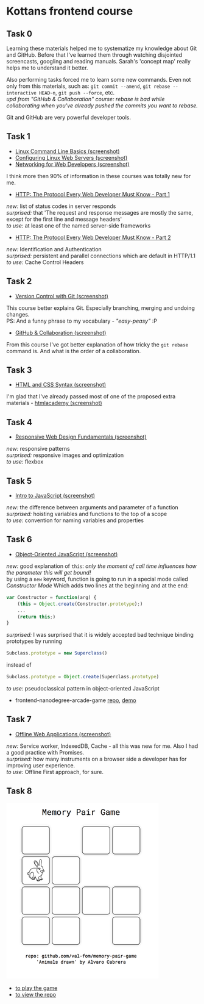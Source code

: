 # Kottans frontend course

 ## **Task 0**

Learning these materials helped me to systematize my knowledge about Git and GitHub.
Before that I've learned them through watching disjointed screencasts, googling and reading manuals.
Sarah's 'concept map' really helps me to understand it better.

Also performing tasks forced me to learn some new commands. Even not only from this materials,
such as: `git commit --amend`, `git rebase --interactive HEAD~n`, `git push --force`, etc.  
_upd from "GitHub & Collaboration" course: rebase is bad while collaborating when you've already 
pushed the commits you want to rebase._  

Git and GitHub are very powerful developer tools.

 ## **Task 1**

- [Linux Command Line Basics (screenshot)](/task_1/Linux_Command_Line_Basics.png)
- [Configuring Linux Web Servers (screenshot)](/task_1/Configuring_Linux_Web_Servers.png)
- [Networking for Web Developers (screenshot)](/task_1/Networking_for_Web_Developers.png)

I think more then 90% of information in these courses was totally new for me.

- [HTTP: The Protocol Every Web Developer Must Know - Part 1](https://code.tutsplus.com/tutorials/http-the-protocol-every-web-developer-must-know-part-1--net-31177)

_new:_ list of status codes in server responds  
_surprised:_ that 'The request and response messages are mostly the same, except for the first line and message headers'  
_to use:_ at least one of the named server-side frameworks  

- [HTTP: The Protocol Every Web Developer Must Know - Part 2](https://code.tutsplus.com/tutorials/http-the-protocol-every-web-developer-must-know-part-2--net-31155)

_new:_ Identification and Authentication  
_surprised:_ persistent and parallel connections which are default in HTTP/1.1  
_to use:_ Cache Control Headers 

 ## **Task 2**

- [Version Control with Git (screenshot)](task_2/Version_Control_with_Git.png)

This course better explains Git. Especially branching, merging and undoing changes.  
PS: And a funny phrase to my vocabulary - _"easy-peasy"_ :P  

- [GitHub & Collaboration (screenshot)](task_2/GitHub_n_Collaboration.png)

From this course I've got better explanation of how tricky the `git rebase` command is. And what is the order of a collaboration.  

 ## **Task 3**

- [HTML and CSS Syntax (screenshot)](task_3/HTML_and_CSS_Syntax.png)

I'm glad that I've already passed most of one of the proposed extra materials - [htmlacademy (screenshot)](task_3/htmlacademy.png)  

 ## **Task 4**

- [Responsive Web Design Fundamentals (screenshot)](task_4/Responsive_Web_Design_Fundamentals.png)

_new:_ responsive patterns  
_surprised:_ responsive images and optimization  
_to use:_ flexbox  

 ## **Task 5**

- [Intro to JavaScript (screenshot)](task_5/Intro_to_JavaScript.png)

_new:_ the difference between arguments and parameter of a function  
_surprised:_ hoisting variables and functions to the top of a scope  
_to use:_ convention for naming variables and properties  

 ## **Task 6**

- [Object-Oriented JavaScript (screenshot)](task_6/Object-Oriented_JavaScript.png)

_new:_ good explanation of `this`: _only the moment of call time influences how 
the parameter this will get bound!_  
by using a `new` keyword, function is going to run in a special mode called _Constructor Mode_
Which adds two lines at the beginning and at the end:  
```javascript
var Constructor = function(arg) {
    (this = Object.create(Constructor.prototype);)
    ...
    (return this;)
}
```
_surprised:_ I was surprised that it is widely accepted bad technique 
binding prototypes by running 
```javascript
Subclass.prototype = new Superclass()
``` 
instead of 
```javascript
Subclass.prototype = Object.create(Superclass.prototype)
``` 
_to use:_ pseudoclassical pattern in object-oriented JavaScript  

- frontend-nanodegree-arcade-game [repo](https://github.com/val-fom/frontend-nanodegree-arcade-game), 
[demo](https://val-fom.github.io/frontend-nanodegree-arcade-game/)  

 ## **Task 7**

- [Offline Web Applications (screenshot)](task_7/Offline_Web_Applications.png)

_new:_ Service worker, IndexedDB, Cache - all this was new for me. Also I had a good practice with Promises.  
_surprised:_ how many instruments on a browser side a developer has for improving user experience.  
_to use:_ Offline First approach, for sure.  

 ## **Task 8**

 ![Memory Pair Game (screenshot)](task_8/Memory-Pair-Game.png)

 - [to play the game](https://val-fom.github.io/memory-pair-game/)
 - [to view the repo](https://github.com/val-fom/memory-pair-game)
